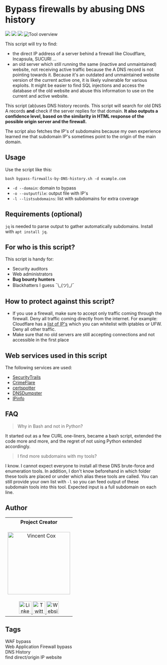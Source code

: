 # Bypass firewalls by abusing DNS history
![](https://img.shields.io/github/issues/vincentcox/bypass-firewalls-by-DNS-history.svg) ![](https://img.shields.io/github/license/vincentcox/bypass-firewalls-by-DNS-history.svg) ![](https://img.shields.io/badge/Mac%20%26%20Linux-Compatible-green.svg)
![Tool overview](https://i.imgur.com/RrPqt9w.png)

This script will try to find:
- the direct IP address of a server behind a firewall like Cloudflare, Incapsula, SUCURI ...
- an old server which still running the same (inactive and unmaintained) website, not receiving active traffic because the A DNS record is not pointing towards it. Because it's an outdated and unmaintained website version of the current active one, it is likely vulnerable for various exploits. It might be easier to find SQL injections and access the database of the old website and abuse this information to use on the current and active website.

This script (ab)uses DNS history records. This script will search for old DNS A records **and** check if the server replies for that domain.
__It also outputs a confidence level, based on the similarity in HTML response of the possible origin server and the firewall.__

The script also fetches the IP's of subdomains because my own experience learned me that subdomain IP's sometimes point to the origin of the main domain.

## Usage
Use the script like this:

`bash bypass-firewalls-by-DNS-history.sh -d example.com`

* `-d --domain`: domain to bypass
* `-o --outputfile`: output file with IP's
* `-l --listsubdomains`: list with subdomains for extra coverage

## Requirements (optional)
`jq` is needed to parse output to gather automatically subdomains.
Install with `apt install jq`.

## For who is this script?
This script is handy for:
- Security auditors
- Web administrators
- __Bug bounty hunters__
- Blackhatters I guess ¯\\\_(ツ)\_/¯

## How to protect against this script?
- If you use a firewall, make sure to accept only traffic coming through the firewall. Deny all traffic coming directly from the internet. For example: Cloudflare has a [list of IP's](https://www.cloudflare.com/ips/) which you can whitelist with iptables or UFW. Deny all other traffic.
- Make sure that no old servers are still accepting connections and not accessible in the first place

## Web services used in this script
The following services are used:
- [SecurityTrails](https://securitytrails.com)
- [CrimeFlare](http://crimeflare.org:82/)
- [certspotter](https://certspotter.com)
- [DNSDumpster](https://dnsdumpster.com/)
- [IPinfo](https://ipinfo.io/)

## FAQ
> Why in Bash and not in Python?

It started out as a few CURL one-liners, became a bash script, extended the code more and more, and the regret of not using Python extended accordingly.

> I find more subdomains with my tools?

I know. I cannot expect everyone to install all these DNS brute-force and enumeration tools. In addition, I don't know beforehand in which folder these tools are placed or under which alias these tools are called. You can still provide your own list with `-l` so you can feed output of these subdomain tools into this tool. Expected input is a full subdomain on each line.
## Author

<table>
  <tr>
    <th><center>Project Creator</center></th>
  </tr>
  <tr>
    <td>
    <p align="center"><img src="https://github.com/vincentcox/StaCoAn/raw/master/resources/authors/vincentcox.jpg" alt="Vincent Cox" width="200px"/></p>
    </td>
  </tr>
  <tr>
    <td>
      <div align="center">
        <a href="https://www.linkedin.com/in/ivincentcox/">
          <img src="https://cdnjs.cloudflare.com/ajax/libs/foundicons/3.0.0/svgs/fi-social-linkedin.svg" alt="LinkedIn" width="40px"/>
        </a>
        <a href="https://twitter.com/vincentcox_be">
          <img src="https://cdnjs.cloudflare.com/ajax/libs/foundicons/3.0.0/svgs/fi-social-twitter.svg" alt="Twitter" width="40px"/>
        </a>
        <a href="https://vincentcox.com">
          <img src="https://cdnjs.cloudflare.com/ajax/libs/foundicons/3.0.0/svgs/fi-web.svg" alt="Website" width="40px"/>
        </a>
      </div>
    </td>
  </tr>
</table>

## Tags
WAF bypass<br>
Web Application Firewall bypass<br>
DNS History<br>
find direct/origin IP website
